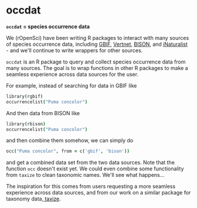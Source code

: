 occdat
========

**`occdat` = species occurrence data**


We (rOpenSci) have been writing R packages to interact with many sources of species occurrence data, including [GBIF][gbif], [Vertnet][vertnet], [BISON][bison], and [iNaturalist][inat] - and we'll continue to write wrappers for other sources. 

`occdat` is an R package to query and collect species occurrence data from many sources. The goal is to wrap functions in other R packages to make a seamless experience across data sources for the user. 

For example, instead of searching for data in GBIF like 

```coffee
library(rgbif)
occurrencelist("Puma concolor")
```

And then data from BISON like 

```coffee
library(rbison)
occurrencelist("Puma concolor")
```

and then combine them somehow, we can simply do 

```coffee
occ("Puma concolor", from = c('gbif', 'bison'))
```

and get a combined data set from the two data sources. Note that the function `occ` doesn't exist yet. We could even combine some functionality from `taxize` to clean taxonomic names. We'll see what happens...

The inspiration for this comes from users requesting a more seamless experience across data sources, and from our work on a similar package for taxonomy data,[ taxize][taxize].

[gbif]: https://github.com/ropensci/rgbif
[vertnet]: https://github.com/ropensci/rvertnet
[bison]: https://github.com/ropensci/rbison
[inat]: https://github.com/ropensci/rinat
[taxize]: https://github.com/ropensci/taxize_